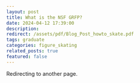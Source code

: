 ```yaml
---
layout: post
title: What is the NSF GRFP?
date: 2024-04-12 17:39:00
description: 
redirect: /assets/pdf/Blog_Post_howto_skate.pdf
tags: graduate
categories: figure_skating 
related_posts: true
featured: false
---
```


Redirecting to another page.

